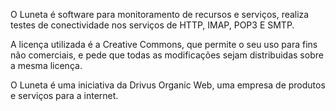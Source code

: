 O Luneta é software para monitoramento de recursos e serviços, realiza testes de conectividade nos serviços de HTTP, IMAP, POP3 E SMTP.

A licença utilizada é a Creative Commons, que permite o seu uso para fins não comerciais, e pede que todas as modificações sejam distribuidas sobre a mesma licença.

O Luneta é uma iniciativa da Drivus Organic Web, uma empresa de produtos e serviços para a internet. 
